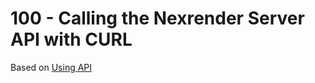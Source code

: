 # 100 - Calling the Nexrender Server API with CURL

Based on [Using API](https://github.com/inlife/nexrender?tab=readme-ov-file#using-api)

